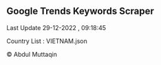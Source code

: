 

## Google Trends Keywords Scraper 
 
Last Update 29-12-2022 , 09:18:45

Country List :
VIETNAM.json



© Abdul Muttaqin 
